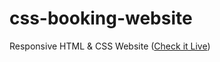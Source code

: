 # css-booking-website
Responsive HTML &amp; CSS Website
([Check it Live](https://css-booking-website.vercel.app/))
